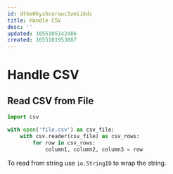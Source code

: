 ```yaml
---
id: dtke0kyzhcorauc3zmiikdc
title: Handle CSV
desc: ''
updated: 1655105142486
created: 1655101953887
---
```


# Handle CSV

## Read CSV from File

```py
import csv

with open('file.csv') as csv_file:
    with csv.reader(csv_file) as csv_rows:
        for row in csv_rows:
            column1, column2, column3 = row
```

To read from string use `io.StringIO` to wrap the string.
